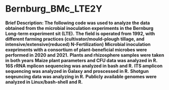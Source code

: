 # Bernburg_BMc_LTE2Y
**Brief Description: The following code was used to analyze the data obtained from the microbial inoculation experiments in the Bernburg Long-term experiment sit (LTE).** <n>
**The field is operated from 1992, with different farming practices (cultivator/mould-plough tillage, and intensive/extensive(reduced) N-Fertilization)** </n>
**Microbial inoculation exepriments with a consortium of plant-beneficial microbes were performed in 2020 and 2021.** </n>
**Plants and rhizosphere samples were taken in both years**
**Maize plant parameters and CFU data was analyzed in R.** </n>
**16S rRNA mplicon sequencing was analyzed in bash and R.** </n>
**ITS amplicon sequencing was analyzed in Galaxy and proscessed in R.**  </n>
**Shotgun seqeuncing data was analyzing in R.** </n>
**Publicly available genomes were analyzed in Linux/bash-shell and R.**
